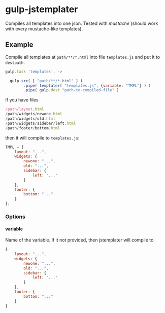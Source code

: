 gulp-jstemplater
================

Compiles all templates into one json. Tested with *mustache* (should work with every mustache-like templates).

## Example

Compile all templates at `path/**/*.html` into file `templates.js` and put it to `destpath`.

```javascript
gulp.task 'templates', ->

  gulp.src( [ "path/**/*.html" ] )
		.pipe( templater( "templates.js", {variable: "TMPL"} ) )
		.pipe( gulp.dest "path-to-compiled-file" )
```

If you have files

```javascript
/path/layout.html
/path/widgets/newone.html
/path/widgets/old.html
/path/widgets/sidebar/left.html
/path/footer/bottom.html
```

then it will compile to `templates.js`:

```js
TMPL = {
    layout: "...",
    widgets: {
        newone: "...",
        old: "...",
        sidebar: {
            left: "..."
        }
    },
    footer: {
        bottom: "..."
    }
};
```

### Options

#### variable

Name of the variable. If it not provided, then jstemplater will compile to

```javascript
{
    layout: "...",
    widgets: {
        newone: "...",
        old: "...",
        sidebar: {
            left: "..."
        }
    },
    footer: {
        bottom: "..."
    }
}
```
